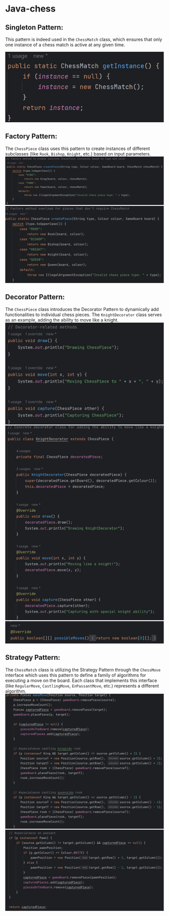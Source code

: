 # Java-chess

## Singleton Pattern: 
This pattern is indeed used in the `ChessMatch` class, which ensures that only one instance of a chess match is active at any given time.

![img_1.png](img_1.png)


## Factory Pattern: 
The `ChessPiece` class uses this pattern to create instances of different subclasses (like `Rook`, `Bishop`, `Knight`, etc.) based on input parameters.
![img_4.png](img_4.png)
![img_3.png](img_3.png)

## Decorator Pattern:
The `ChessPiece` class introduces the Decorator Pattern to dynamically add functionalities to individual chess pieces. The `KnightDecorator` class serves as an example, adding the ability to move like a knight.
![img_12.png](img_12.png)
![img_13.png](img_13.png)
![img_14.png](img_14.png)

## Strategy Pattern: 
The `ChessMatch` class is utilizing the Strategy Pattern through the `ChessMove` interface which uses this pattern to define a family of algorithms for executing a move on the board. Each class that implements this interface (like `RegularMove`, `CastlingMove`, `EnPassantMove`, etc.) represents a different algorithm.
![img_7.png](img_7.png)
![img_8.png](img_8.png)


